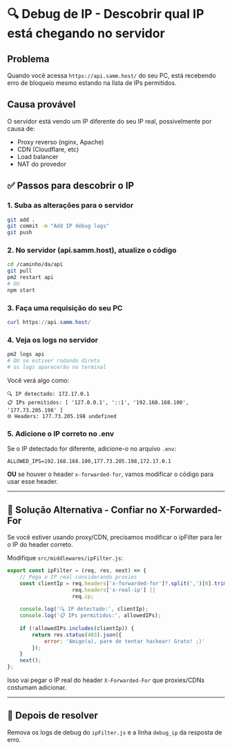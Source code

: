 # 🔍 Debug de IP - Descobrir qual IP está chegando no servidor

## Problema
Quando você acessa `https://api.samm.host/` do seu PC, está recebendo erro de bloqueio mesmo estando na lista de IPs permitidos.

## Causa provável
O servidor está vendo um IP diferente do seu IP real, possivelmente por causa de:
- Proxy reverso (nginx, Apache)
- CDN (Cloudflare, etc)
- Load balancer
- NAT do provedor

## ✅ Passos para descobrir o IP

### 1. Suba as alterações para o servidor
```bash
git add .
git commit -m "Add IP debug logs"
git push
```

### 2. No servidor (api.samm.host), atualize o código
```bash
cd /caminho/da/api
git pull
pm2 restart api
# OU
npm start
```

### 3. Faça uma requisição do seu PC
```powershell
curl https://api.samm.host/
```

### 4. Veja os logs no servidor
```bash
pm2 logs api
# OU se estiver rodando direto
# os logs aparecerão no terminal
```

Você verá algo como:
```
🔍 IP detectado: 172.17.0.1
📋 IPs permitidos: [ '127.0.0.1', '::1', '192.168.168.100', '177.73.205.198' ]
🌐 Headers: 177.73.205.198 undefined
```

### 5. Adicione o IP correto no .env

Se o IP detectado for diferente, adicione-o no arquivo `.env`:

```env
ALLOWED_IPS=192.168.168.100,177.73.205.198,172.17.0.1
```

**OU** se houver o header `x-forwarded-for`, vamos modificar o código para usar esse header.

---

## 🔧 Solução Alternativa - Confiar no X-Forwarded-For

Se você estiver usando proxy/CDN, precisamos modificar o ipFilter para ler o IP do header correto.

Modifique `src/middlewares/ipFilter.js`:

```javascript
export const ipFilter = (req, res, next) => {
    // Pega o IP real considerando proxies
    const clientIp = req.headers['x-forwarded-for']?.split(',')[0].trim() || 
                     req.headers['x-real-ip'] || 
                     req.ip;
    
    console.log('🔍 IP detectado:', clientIp);
    console.log('📋 IPs permitidos:', allowedIPs);
    
    if (!allowedIPs.includes(clientIp)) {
        return res.status(403).json({ 
            error: 'Amigo(a), pare de tentar hackear! Grato! ;)'
        });
    }
    next();
};
```

Isso vai pegar o IP real do header `X-Forwarded-For` que proxies/CDNs costumam adicionar.

---

## 📝 Depois de resolver

Remova os logs de debug do `ipFilter.js` e a linha `debug_ip` da resposta de erro.
